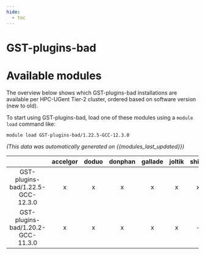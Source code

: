 ```yaml
---
hide:
  - toc
---
```


GST-plugins-bad
===============

# Available modules


The overview below shows which GST-plugins-bad installations are available per HPC-UGent Tier-2 cluster, ordered based on software version (new to old).

To start using GST-plugins-bad, load one of these modules using a `module load` command like:

```shell
module load GST-plugins-bad/1.22.5-GCC-12.3.0
```

*(This data was automatically generated on {{modules_last_updated}})*  

| |accelgor|doduo|donphan|gallade|joltik|shinx|skitty|
| :---: | :---: | :---: | :---: | :---: | :---: | :---: | :---: |
|GST-plugins-bad/1.22.5-GCC-12.3.0|x|x|x|x|x|x|x|
|GST-plugins-bad/1.20.2-GCC-11.3.0|x|x|x|x|x|-|x|

